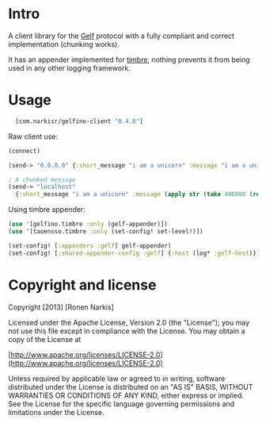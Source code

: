# Intro 
A client library for the [Gelf](https://github.com/Graylog2/graylog2-docs/wiki/GELF) protocol with a fully compliant and correct implementation (chunking works). 

It has an appender implemented for [timbre](https://github.com/ptaoussanis/timbre), nothing prevents it from being used in any other logging framework. 

# Usage

```clojure
  [com.narkisr/gelfino-client "0.4.0"]
```

Raw client use:

```clojure
(connect)

(send-> "0.0.0.0" {:short_message "i am a unicorn" :message "i am a unicorn" :level 4})

; A chunked message
(send-> "localhost" 
  {:short_message "i am a unicorn" :message (apply str (take 400000 (repeat "I am a unicorn")))})
```

Using timbre appender:

```clojure
(use '[gelfino.timbre :only (gelf-appender)])
(use '[taoensso.timbre :only (set-config! set-level!)])

(set-config! [:appenders :gelf] gelf-appender)
(set-config! [:shared-appender-config :gelf] {:host (log* :gelf-host)})
```

# Copyright and license

Copyright [2013] [Ronen Narkis]

Licensed under the Apache License, Version 2.0 (the "License");
you may not use this file except in compliance with the License.
You may obtain a copy of the License at

  [http://www.apache.org/licenses/LICENSE-2.0](http://www.apache.org/licenses/LICENSE-2.0)

Unless required by applicable law or agreed to in writing, software
distributed under the License is distributed on an "AS IS" BASIS,
WITHOUT WARRANTIES OR CONDITIONS OF ANY KIND, either express or implied.
See the License for the specific language governing permissions and
limitations under the License.
